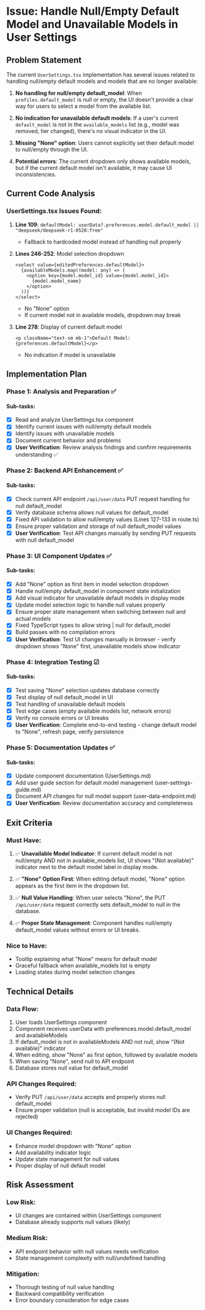 # Issue: Handle Null/Empty Default Model and Unavailable Models in User Settings

## Problem Statement

The current `UserSettings.tsx` implementation has several issues related to handling null/empty default models and models that are no longer available:

1. **No handling for null/empty default_model**: When `profiles.default_model` is null or empty, the UI doesn't provide a clear way for users to select a model from the available list.

2. **No indication for unavailable default models**: If a user's current `default_model` is not in the `available_models` list (e.g., model was removed, tier changed), there's no visual indicator in the UI.

3. **Missing "None" option**: Users cannot explicitly set their default model to null/empty through the UI.

4. **Potential errors**: The current dropdown only shows available models, but if the current default model isn't available, it may cause UI inconsistencies.

## Current Code Analysis

### UserSettings.tsx Issues Found:

1. **Line 109**: `defaultModel: userData?.preferences.model.default_model || "deepseek/deepseek-r1-0528:free"`

   - Fallback to hardcoded model instead of handling null properly

2. **Lines 246-252**: Model selection dropdown

   ```tsx
   <select value={editedPreferences.defaultModel}>
     {availableModels.map((model: any) => (
       <option key={model.model_id} value={model.model_id}>
         {model.model_name}
       </option>
     ))}
   </select>
   ```

   - No "None" option
   - If current model not in available models, dropdown may break

3. **Line 278**: Display of current default model
   ```tsx
   <p className="text-sm mb-1">Default Model: {preferences.defaultModel}</p>
   ```
   - No indication if model is unavailable

## Implementation Plan

### Phase 1: Analysis and Preparation ✅

#### Sub-tasks:

- [x] Read and analyze UserSettings.tsx component
- [x] Identify current issues with null/empty default models
- [x] Identify issues with unavailable models
- [x] Document current behavior and problems
- [x] **User Verification**: Review analysis findings and confirm requirements understanding ✅

### Phase 2: Backend API Enhancement ✅

#### Sub-tasks:

- [x] Check current API endpoint `/api/user/data` PUT request handling for null default_model
- [x] Verify database schema allows null values for default_model
- [x] Fixed API validation to allow null/empty values (Lines 127-133 in route.ts)
- [x] Ensure proper validation and storage of null default_model values
- [x] **User Verification**: Test API changes manually by sending PUT requests with null default_model

### Phase 3: UI Component Updates ✅

#### Sub-tasks:

- [x] Add "None" option as first item in model selection dropdown
- [x] Handle null/empty default_model in component state initialization
- [x] Add visual indicator for unavailable default models in display mode
- [x] Update model selection logic to handle null values properly
- [x] Ensure proper state management when switching between null and actual models
- [x] Fixed TypeScript types to allow string | null for default_model
- [x] Build passes with no compilation errors
- [x] **User Verification**: Test UI changes manually in browser - verify dropdown shows "None" first, unavailable models show indicator

### Phase 4: Integration Testing ☑

#### Sub-tasks:

- [x] Test saving "None" selection updates database correctly
- [x] Test display of null default_model in UI
- [x] Test handling of unavailable default models
- [x] Test edge cases (empty available models list, network errors)
- [x] Verify no console errors or UI breaks
- [x] **User Verification**: Complete end-to-end testing - change default model to "None", refresh page, verify persistence

### Phase 5: Documentation Updates ✅

#### Sub-tasks:

- [x] Update component documentation (UserSettings.md)
- [x] Add user guide section for default model management (user-settings-guide.md)
- [x] Document API changes for null model support (user-data-endpoint.md)
- [x] **User Verification**: Review documentation accuracy and completeness

## Exit Criteria

### Must Have:

1. ✅ **Unavailable Model Indicator**: If current default model is not null/empty AND not in available_models list, UI shows "(Not available)" indicator next to the default model label in display mode.

2. ✅ **"None" Option First**: When editing default model, "None" option appears as the first item in the dropdown list.

3. ✅ **Null Value Handling**: When user selects "None", the PUT `/api/user/data` request correctly sets default_model to null in the database.

4. ✅ **Proper State Management**: Component handles null/empty default_model values without errors or UI breaks.

### Nice to Have:

- Tooltip explaining what "None" means for default model
- Graceful fallback when available_models list is empty
- Loading states during model selection changes

## Technical Details

### Data Flow:

1. User loads UserSettings component
2. Component receives userData with preferences.model.default_model and availableModels
3. If default_model is not in availableModels AND not null, show "(Not available)" indicator
4. When editing, show "None" as first option, followed by available models
5. When saving "None", send null to API endpoint
6. Database stores null value for default_model

### API Changes Required:

- Verify PUT `/api/user/data` accepts and properly stores null default_model
- Ensure proper validation (null is acceptable, but invalid model IDs are rejected)

### UI Changes Required:

- Enhance model dropdown with "None" option
- Add availability indicator logic
- Update state management for null values
- Proper display of null default model

## Risk Assessment

### Low Risk:

- UI changes are contained within UserSettings component
- Database already supports null values (likely)

### Medium Risk:

- API endpoint behavior with null values needs verification
- State management complexity with null/undefined handling

### Mitigation:

- Thorough testing of null value handling
- Backward compatibility verification
- Error boundary consideration for edge cases

